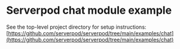 # Serverpod chat module example
See the top-level project directory for setup instructions:
[https://github.com/serverpod/serverpod/tree/main/examples/chat](https://github.com/serverpod/serverpod/tree/main/examples/chat)


